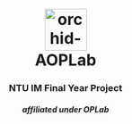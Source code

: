 <h1 align="center">
  <br/>
  <a href="http://oplab.im.ntu.edu.tw"><img src="https://emojipedia-us.s3.dualstack.us-west-1.amazonaws.com/thumbs/240/microsoft/310/mahjong-tile-orchid_1f023.png" alt="orchid-mahjong" width="75"/></a>
  <br/>
  AOPLab
  <br/>
</h1>


<h3 align="center">NTU IM Final Year Project</h3>
<h5 align="center">affiliated under OPLab</h5>
